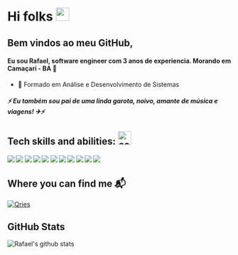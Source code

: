 <h1>Hi folks <img alt="sobre a imagem" src="https://emojis.slackmojis.com/emojis/images/1588177020/8809/wave_hello.gif?1588177020" width="30"/></h1>
  
 

<h2>Bem vindos ao meu GitHub,</2>

<h4>Eu sou Rafael,  software engineer com 3 anos de experiencia.
 Morando em Camaçari - BA  📍</h4>
 
- 🌱 Formado em Análise e Desenvolvimento de Sistemas

<h5>⚡ Eu também sou pai de uma linda garota, noivo, amante de música e viagens! ✈⚡</h5>

<h2>Tech skills and abilities: <img aligh="left" alt="sobre a imagem" src="https://emojis.slackmojis.com/emojis/images/1598815727/10343/arrow-down.gif?1598815727" width="30"/> </h2> 

<h5>

<img src="https://img.shields.io/badge/-Java-orange" />
<img src="https://img.shields.io/badge/-%20Spring%20Boot-green" />
<img src="https://img.shields.io/badge/-Envers-lightgrey" />
<img src="https://img.shields.io/badge/-LiquiBase-orange" />
<img src="https://img.shields.io/badge/Spring-%20Data%20JPA-red" />
<img src="https://img.shields.io/badge/-JUnit-brightgreen" />
<img src="https://img.shields.io/badge/HTML%2FCSS%2F-Bootstrap-blue" />
<img src="https://img.shields.io/badge/-MySQL-blueviolet" />
<img src="https://img.shields.io/badge/-GIT-black" />
<img src="https://img.shields.io/badge/-Rest-yellowgreen" />
<img src="https://img.shields.io/badge/-Domain--Drive%20Design-lightgrey" />


<h2>Where you can find me 📬</h2>

<a href="https://www.linkedin.com/in/rafael-farias-913b32a7/">
         <img alt="Qries" src="https://img.shields.io/badge/LinkedIn-0077B5?style=for-the-badge&logo=linkedin&logoColor=white&link=https://www.linkedin.com/in/rafael-farias-913b32a7">
      </a>
 

<h2>GitHub Stats</h2>

<div>
<img src="https://github-readme-stats.vercel.app/api?username=rpfarias&show_icons=true&theme=dracula" alt="Rafael's github stats" />
</div>
  
